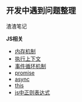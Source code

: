## 开发中遇到问题整理

渣渣笔记   

**JS相关**    
* [内存机制](./content/JS中函数执行相关/内存机制.md)
* [执行上下文](./content/JS中函数执行相关/执行上下文.md)
* [事件循环机制](./content/JS中函数执行相关/事件循环机制.md)
* [promise](./content/promise/readme.md)
* [async](./content/Async函数/async.md)
* [this](./content/this相关/this指向.md)
* [js中正则表达式](./content/JS中正则学习/深入学习.md)
